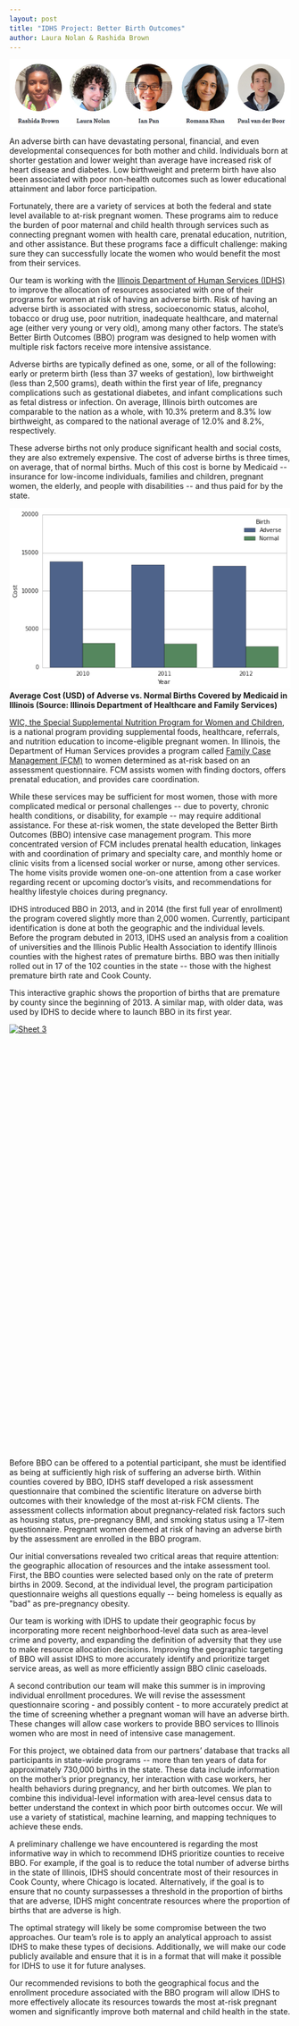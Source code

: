 ```yaml
---
layout: post
title: "IDHS Project: Better Birth Outcomes"
author: Laura Nolan & Rashida Brown
---
```


<img src="/img/posts/idhs-team.png">

An adverse birth can have devastating personal, financial, and even developmental consequences for both mother and child. Individuals born at shorter gestation and lower weight than average have increased risk of heart disease and diabetes. Low birthweight and preterm birth have also been associated with poor non-health outcomes such as lower educational attainment and labor force participation. 

Fortunately, there are a variety of services at both the federal and state level available to at-risk pregnant women. These programs aim to reduce the burden of poor maternal and child health through services such as connecting pregnant women with health care, prenatal education, nutrition, and other assistance. But these programs face a difficult challenge: making sure they can successfully locate the women who would benefit the most from their services.

Our team is working with the [Illinois Department of Human Services (IDHS)](https://www.dhs.state.il.us/page.aspx?) to improve the allocation of resources associated with one of their programs for women at risk of having an adverse birth. Risk of having an adverse birth is associated with stress, socioeconomic status, alcohol, tobacco or drug use, poor nutrition, inadequate healthcare, and maternal age (either very young or very old), among many other factors. The state’s Better Birth Outcomes (BBO) program was designed to help women with multiple risk factors receive more intensive assistance.

Adverse births are typically defined as one, some, or all of the following: early or preterm birth (less than 37 weeks of gestation), low birthweight (less than 2,500 grams), death within the first year of life, pregnancy complications such as gestational diabetes, and infant complications such as fetal distress or infection. On average, Illinois birth outcomes are comparable to the nation as a whole, with 10.3% preterm and 8.3% low birthweight, as compared to the national average of 12.0% and 8.2%, respectively.

These adverse births not only produce significant health and social costs, they are also extremely expensive. The cost of adverse births is three times, on average, that of normal births. Much of this cost is borne by Medicaid -- insurance for low-income individuals, families and children, pregnant women, the elderly, and people with disabilities -- and thus paid for by the state.

<img src="/img/posts/idhs-cost.png">
<b>Average Cost (USD) of Adverse vs. Normal Births Covered by Medicaid in Illinois (Source: Illinois Department of Healthcare and Family Services)</b>

[WIC, the Special Supplemental Nutrition Program for Women and Children](http://www.fns.usda.gov/wic/women-infants-and-children-wic), is a national program providing supplemental foods, healthcare, referrals, and nutrition education to income-eligible pregnant women. In Illinois, the Department of Human Services provides a program called [Family Case Management (FCM)](https://www.dhs.state.il.us/page.aspx?item=30517) to women determined as at-risk based on an assessment questionnaire. FCM assists women with finding doctors, offers prenatal education, and provides care coordination.

While these services may be sufficient for most women, those with more complicated medical or personal challenges -- due to poverty, chronic health conditions, or disability, for example -- may require additional assistance. For these at-risk women, the state developed the Better Birth Outcomes (BBO) intensive case management program. This more concentrated version of FCM includes prenatal health education, linkages with and coordination of primary and specialty care, and monthly home or clinic visits from a licensed social worker or nurse, among other services. The home visits provide women one-on-one attention from a case worker regarding recent or upcoming doctor’s visits, and recommendations for healthy lifestyle choices during pregnancy. 

IDHS introduced BBO in 2013, and in 2014 (the first full year of enrollment) the program covered slightly more than 2,000 women. Currently, participant identification is done at both the geographic and the individual levels. Before the program debuted in 2013, IDHS used an analysis from a coalition of universities and the Illinois Public Health Association to identify Illinois counties with the highest rates of premature births. BBO was then initially rolled out in 17 of the 102 counties in the state -- those with the highest premature birth rate and Cook County. 

This interactive graphic shows the proportion of births that are premature by county since the beginning of 2013. A similar map, with older data, was used by IDHS to decide where to launch BBO in its first year.

<script type='text/javascript' src='https://public.tableau.com/javascripts/api/viz_v1.js'></script><div class='tableauPlaceholder' style='width: 982px; height: 742px;'><noscript><a href='#'><img alt='Sheet 3 ' src='https:&#47;&#47;public.tableau.com&#47;static&#47;images&#47;fo&#47;for_blog&#47;Sheet3&#47;1_rss.png' style='border: none' /></a></noscript><object class='tableauViz' width='982' height='742' style='display:none;'><param name='host_url' value='https%3A%2F%2Fpublic.tableau.com%2F' /> <param name='site_root' value='' /><param name='name' value='for_blog&#47;Sheet3' /><param name='tabs' value='no' /><param name='toolbar' value='yes' /><param name='static_image' value='https:&#47;&#47;public.tableau.com&#47;static&#47;images&#47;fo&#47;for_blog&#47;Sheet3&#47;1.png' /> <param name='animate_transition' value='yes' /><param name='display_static_image' value='yes' /><param name='display_spinner' value='yes' /><param name='display_overlay' value='yes' /><param name='display_count' value='yes' /><param name='showVizHome' value='no' /><param name='showTabs' value='y' /><param name='bootstrapWhenNotified' value='true' /></object></div>

<br>
<br>
Before BBO can be offered to a potential participant, she must be identified as being at sufficiently high risk of suffering an adverse birth. Within counties covered by BBO, IDHS staff developed a risk assessment questionnaire that combined the scientific literature on adverse birth outcomes with their knowledge of the most at-risk FCM clients. The assessment collects information about pregnancy-related risk factors such as housing status, pre-pregnancy BMI, and smoking status using a 17-item questionnaire. Pregnant women deemed at risk of having an adverse birth by the assessment are enrolled in the BBO program.

Our initial conversations revealed two critical areas that require attention: the geographic allocation of resources and the intake assessment tool. First, the BBO counties were selected based only on the rate of preterm births in 2009. Second, at the individual level, the program participation questionnaire weighs all questions equally -- being homeless is equally as "bad" as pre-pregnancy obesity. 

Our team is working with IDHS to update their geographic focus by incorporating more recent neighborhood-level data such as area-level crime and poverty, and expanding the definition of adversity that they use to make resource allocation decisions. Improving the geographic targeting of BBO will assist IDHS to more accurately identify and prioritize target service areas, as well as more efficiently assign BBO clinic caseloads. 

A second contribution our team will make this summer is in improving individual enrollment procedures. We will revise the assessment questionnaire scoring - and possibly content - to more accurately predict at the time of screening whether a pregnant woman will have an adverse birth. These changes will allow case workers to provide BBO services to Illinois women who are most in need of intensive case management. 

For this project, we obtained data from our partners’ database that tracks all participants in state-wide programs -- more than ten years of data for approximately 730,000 births in the state. These data include information on the mother’s prior pregnancy, her interaction with case workers, her health behaviors during pregnancy, and her birth outcomes.  We plan to combine this individual-level information with area-level census data to better understand the context in which poor birth outcomes occur. We will use a variety of statistical, machine learning, and mapping techniques to achieve these ends. 

A preliminary challenge we have encountered is regarding the most informative way in which to recommend IDHS prioritize counties to receive BBO. For example, if the goal is to reduce the total number of adverse births in the state of Illinois, IDHS should concentrate most of their resources in Cook County, where Chicago is located. Alternatively, if the goal is to ensure that no county surpassesses a threshold in the proportion of births that are adverse, IDHS might concentrate resources where the proportion of births that are adverse is high. 

The optimal strategy will likely be some compromise between the two approaches. Our team’s role is to apply an analytical approach to assist IDHS to make these types of decisions. Additionally, we will make our code publicly available and ensure that it is in a format that will make it possible for IDHS to use it for future analyses.

Our recommended revisions to both the geographical focus and the enrollment procedure associated with the BBO program will allow IDHS to more effectively allocate its resources towards the most at-risk pregnant women and significantly improve both maternal and child health in the state.
